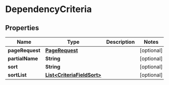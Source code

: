# DependencyCriteria

## Properties
Name | Type | Description | Notes
------------ | ------------- | ------------- | -------------
**pageRequest** | [**PageRequest**](PageRequest.md) |  |  [optional]
**partialName** | **String** |  |  [optional]
**sort** | **String** |  |  [optional]
**sortList** | [**List&lt;CriteriaFieldSort&gt;**](CriteriaFieldSort.md) |  |  [optional]
